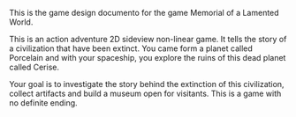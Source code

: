This is the game design documento for the game Memorial of a Lamented World.

This is an action adventure 2D sideview non-linear game. It tells the story of a civilization that have been extinct. You came form a planet called Porcelain and with your spaceship, you explore the ruins of this dead planet called Cerise.

Your goal is to investigate the story behind the extinction of this civilization, collect artifacts and build a museum open for visitants. This is a game with no definite ending.